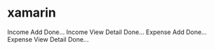 # xamarin

Income Add Done...
Income View Detail Done...
Expense Add Done...
Expense View Detail Done...